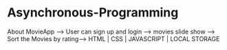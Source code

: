# Asynchronous-Programming
About MovieApp --> User can sign up and login --> movies slide show --> Sort the Movies by rating--> HTML | CSS | JAVASCRIPT | LOCAL STORAGE
